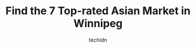 ---
layout: ampstory
image: https://i0.wp.com/www.auto.or.id/wp-content/uploads/2023/06/sun-wah-supermarket-0-winnipeg-1686323201.jpeg?resize=640,853
author: techidn
featured: false
description: Winnipeg, Manitoba, Canada is a haven for Asian Market enthusiasts, boasting an impressive array of 7 top-notch establishments. Whether youre a seasoned connoisseur or simply curious to exp
title: Find the 7 Top-rated Asian Market in Winnipeg
cover:
   title: Find the 7 Top-rated Asian Market in Winnipeg
   subtitle: AUTO.OR.ID
   background: https://www.auto.or.id/wp-content/uploads/2023/06/sun-wah-supermarket-0-winnipeg-1686323201.jpeg

pages: 
 - layout: thirds
   top: <h1>#1 KB Mart Food Gallery</h1>
   bottom: "<p>If you are looking for a wide range of Korean grocery experience, you need to come here. The staff are friendly and approachable. You can also collect points and potentia</p>"
   background: https://www.auto.or.id/wp-content/uploads/2023/06/sun-wah-supermarket-1-winnipeg-1686323203.jpeg
   backgroundblur: true
 - layout: thirds
   top: <h1>#2 ING Supermarket</h1>
   bottom: "<p>1873 Pembina Hwy, Winnipeg, MB R3T 2G7, Canada</p>"
   background: https://www.auto.or.id/wp-content/uploads/2023/06/sun-wah-supermarket-2-winnipeg-1686323203.jpeg
   cta:
      link: https://www.auto.or.id/find-the-7-top-rated-asian-market-in-winnipeg/
      text: Find the 7 Top-rated Asian Market in Winnipeg
 - layout: thirds
   top: <h1>#3 Sun Wah Supermarket</h1>
   bottom: "<p>303 King St, Winnipeg, MB R3B 3J8, Canada</p>"
   background: https://images.unsplash.com/photo-1577732024748-f6ba00087e33?ixlib=rb-4.0.3&ixid=MnwxMjA3fDB8MHxwaG90by1wYWdlfHx8fGVufDB8fHx8&auto=format&fit=crop&w=640&h=853&q=80
   cta:
      link: https://www.auto.or.id/find-the-7-top-rated-asian-market-in-winnipeg/
      text: Find the 7 Top-rated Asian Market in Winnipeg
 - layout: thirds
   top: <h1>#4 Youngs Market</h1>
   bottom: "<p>1000 McPhillips St, Winnipeg, MB R2X 2K4, Canada</p>"
   background: https://images.unsplash.com/photo-1623564493214-6137dff043ad?ixlib=rb-4.0.3&ixid=MnwxMjA3fDB8MHxwaG90by1wYWdlfHx8fGVufDB8fHx8&auto=format&fit=crop&w=640&h=853&q=80
   cta:
      link: https://www.auto.or.id/find-the-7-top-rated-asian-market-in-winnipeg/
      text: Find the 7 Top-rated Asian Market in Winnipeg
 - layout: thirds
   top: <h1>#5 Lucky Supermarket</h1>
   bottom: "<p>1303 Jefferson Ave, Winnipeg, MB R2P 1S7, Canada</p>"
   background: https://images.unsplash.com/photo-1607120349427-e3146fe0a68f?ixlib=rb-4.0.3&ixid=MnwxMjA3fDB8MHxwaG90by1wYWdlfHx8fGVufDB8fHx8&auto=format&fit=crop&w=640&h=853&q=80
   cta:
      link: https://www.auto.or.id/find-the-7-top-rated-asian-market-in-winnipeg/
      text: Find the 7 Top-rated Asian Market in Winnipeg
 - layout: thirds
   top: <h1>#6 Tindahan Food Mart</h1>
   bottom: "<p>906 Sargent Ave, Winnipeg, MB R3E 0C8, Canada</p>"
   background: https://images.unsplash.com/photo-1568616389647-1ca300610d99?ixlib=rb-4.0.3&ixid=MnwxMjA3fDB8MHxwaG90by1wYWdlfHx8fGVufDB8fHx8&auto=format&fit=crop&w=640&h=853&q=80
   cta:
      link: https://www.auto.or.id/find-the-7-top-rated-asian-market-in-winnipeg/
      text: Find the 7 Top-rated Asian Market in Winnipeg
 - layout: thirds
   top: <h1>#7 Hyundae Mart</h1>
   bottom: "<p>1543 Grant Ave, Winnipeg, MB R3N 0M4, Canada</p>"
   background: https://images.unsplash.com/photo-1503376780353-7e6692767b70?ixlib=rb-4.0.3&ixid=MnwxMjA3fDB8MHxwaG90by1wYWdlfHx8fGVufDB8fHx8&auto=format&fit=crop&w=640&h=853&q=80
   cta:
      link: https://www.auto.or.id/find-the-7-top-rated-asian-market-in-winnipeg/
      text: Find the 7 Top-rated Asian Market in Winnipeg
 - layout: thirds
   middle: Continue reading...
   background: https://images.unsplash.com/photo-1627667928346-5fc86d099a5c?ixlib=rb-4.0.3&ixid=MnwxMjA3fDB8MHxwaG90by1wYWdlfHx8fGVufDB8fHx8&auto=format&fit=crop&w=640&h=853&q=80
   cta:
      link: https://www.auto.or.id/find-the-7-top-rated-asian-market-in-winnipeg/
      text: Find the 7 Top-rated Asian Market in Winnipeg

---
